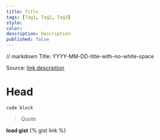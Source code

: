 ```yaml
---
title: Title
tags: [Tag1, Tag2, Tag3]
style: 
color: 
description: Description
published: false
---
```

// markdown Title: YYYY-MM-DD-title-with-no-white-space

Source: [link description](link)

# Head
```
code block
```

> Quote

**load gist**
{% gist link %}
